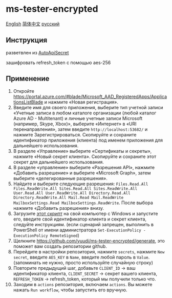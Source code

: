 # ms-tester-encrypted

[English](./README.md) [简体中文](./README_zh.md) [русский](./README_ru.md)

## Инструкция

разветвлен из [AutoApiSecret](https://github.com/wangziyingwen/AutoApiSecret)

зашифровать refresh_token с помощью aes-256

## Применение

1. Откройте <https://portal.azure.com/#blade/Microsoft_AAD_RegisteredApps/ApplicationsListBlade> и нажмите «Новая регистрация».
1. Введите имя для своего приложения, выберите тип учетной записи «Учетные записи в любом каталоге организации (любой каталог Azure AD - Multitenant) и личные учетные записи Microsoft (например, Skype, Xbox)», выберите «Интернет» в «URI перенаправления», затем введите `http://localhost:53682/` и нажмите Зарегистрироваться. Скопируйте и сохраните идентификатор приложения (клиента) под именем приложения для дальнейшего использования.
1. В разделе «Управление» выберите «Сертификаты и секреты», нажмите «Новый секрет клиента». Скопируйте и сохраните этот секрет для дальнейшего использования.
1. В разделе «управление» выберите «Разрешения API», нажмите «Добавить разрешение» и выберите «Microsoft Graph», затем выберите «делегированные разрешения».
1. Найдите и выберите следующие разрешения: `Files.Read.All Files.ReadWrite.All Sites.Read.All Sites.ReadWrite.All User.Read.All User.ReadWrite.All Directory.Read.All Directory.ReadWrite.All Mail.Read Mail.ReadWrite MailboxSettings.Read MailboxSettings.ReadWrite`. После выбора нажмите «Добавить разрешения» внизу.
1. Загрузите [этот скрипт](https://github.com/yuudi/ms-tester-encrypted/raw/v1.0/init.ps1) на свой компьютер с Windows и запустите его, введите свой идентификатор клиента и секрет клиента, следуйте инструкциям. (если сценарий запрещен, выполнить в PowerShell от имени администратора `Set-ExecutionPolicy -ExecutionPolicy RemoteSigned`)
1. Щелкните <https://github.com/yuudi/ms-tester-encrypted/generate>, это поможет вам создать репозитории github.
1. Перейдите в настройки репозитория, нажмите `secrets`, нажмите `New secret`, введите `AES_KEY` в `Name`, введите любой пароль в `Value`. (запоминать не нужно, просто используйте случайную строку)
1. Повторите предыдущий шаг, добавьте `CLIENT_ID` -> ваш идентификатор клиента, `CLIENT_SECRET` -> секрет вашего клиента, `REFRESH_TOKEN` -> refresh_token, который мы получили только что.
1. Заходим в `actions` репозитория, включаем `actions`. Вы можете нажать `Run workflow`, чтобы запустить его вручную.
